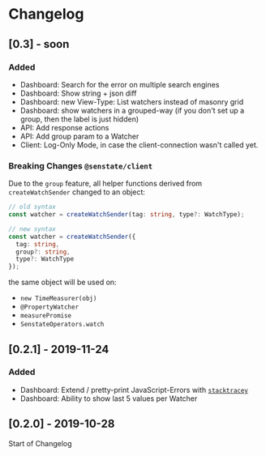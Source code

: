 # Changelog

## [0.3] - soon

### Added

- Dashboard: Search for the error on multiple search engines
- Dashboard: Show string + json diff
- Dashboard: new View-Type: List watchers instead of masonry grid
- Dashboard: show watchers in a grouped-way (if you don't set up a group, then the label is just hidden)
- API: Add response actions
- API: Add group param to a Watcher
- Client: Log-Only Mode, in case the client-connection wasn't called yet.

### Breaking Changes `@senstate/client`

Due to the `group` feature, all helper functions derived from
`createWatchSender` changed to an object:

```ts
// old syntax
const watcher = createWatchSender(tag: string, type?: WatchType);

// new syntax
const watcher = createWatchSender({
  tag: string,
  group?: string,
  type?: WatchType
});
```

the same object will be used on:

- `new TimeMeasurer(obj)`
- `@PropertyWatcher`
- `measurePromise`
- `SenstateOperators.watch`

## [0.2.1] - 2019-11-24

### Added

- Dashboard: Extend / pretty-print JavaScript-Errors with [`stacktracey`]
- Dashboard: Ability to show last 5 values per Watcher

[`stacktracey`]: https://www.npmjs.com/package/stacktracey

## [0.2.0] - 2019-10-28

Start of Changelog
